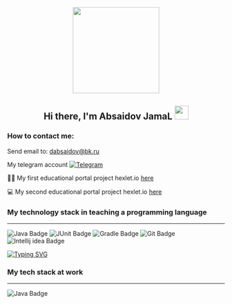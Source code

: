<div id="header" align="center">
  <img src="https://media.giphy.com/media/OWgDiFQbtizpdLewE5/giphy.gif" width="200"/>
  
  ## Hi there, I'm Absaidov JamaL <img src="https://github.com/blackcater/blackcater/raw/main/images/Hi.gif" height="32"/></h1>
</div>


### How to contact me:
Send email to: dabsaidov@bk.ru 

My telegram account [![Telegram](https://img.shields.io/badge/Telegram-blue?style=flat-square&logo=Telegram)](https://t.me/Absaidov_JamaL)

👨‍💻 My first educational portal project hexlet.io [here](https://github.com/Absaidov/java-project-61)

💻 My second educational portal project hexlet.io [here](https://github.com/Absaidov/java-project-71)

### My technology stack in teaching a programming language

___
<div id="badges">
  <img src="https://img.shields.io/badge/Java-orange?style=for-the-badge&logo=Java&logoColor=white" alt="Java Badge"/>
<!--   <img src="https://img.shields.io/badge/Spring-green?style=for-the-badge&logo=spring&logoColor=white" alt="Spring Badge"/> -->
  <img src="https://img.shields.io/badge/JUnit-yellow?style=for-the-badge&logo=junit&logoColor=white" alt="JUnit Badge"/>
  <img src="https://img.shields.io/badge/Gradle-deepskyblue?style=for-the-badge&logo=gradle&logoColor=white" alt="Gradle Badge"/>
<!--   <img src="https://img.shields.io/badge/Hibernate-grey?style=for-the-badge&logo=hibernate&logoColor=white" alt="Hibernate Badge"/> -->
  <img src="https://img.shields.io/badge/Git-red?style=for-the-badge&logo=git&logoColor=white" alt="Git Badge"/>
<!--   <img src="https://img.shields.io/badge/Postgresql-blue?style=for-the-badge&logo=postgresql&logoColor=white" alt="Postgresql Badge"/>
  <img src="https://img.shields.io/badge/Rest api-darkgreen?style=for-the-badge&logo=rest api&logoColor=white" alt="Rest api Badge"/> -->
  <img src="https://img.shields.io/badge/Intellij idea-black?style=for-the-badge&logo=Intellij idea&logoColor=white" alt="Intellij idea Badge"/>
</div>




<a href="https://git.io/typing-svg"><img src="https://readme-typing-svg.herokuapp.com?font=Fira+Code&pause=1000&color=8DCAA0&background=000000&center=true&vCenter=true&width=435&lines=I'm+also+System+Administrator" alt="Typing SVG" /></a>


### My tech stack at work
___

<div id="badges">
  <img src="https://img.shields.io/badge/Debian-A81D33?style=for-the-badge&logo=debian&logoColor=white" alt="Java Badge"/>
</div>
  

